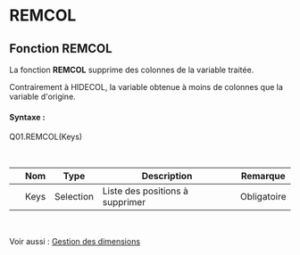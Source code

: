 # REMCOL

## Fonction REMCOL

La fonction **REMCOL** supprime des colonnes de la variable traitée.

Contrairement à HIDECOL, la variable obtenue à moins de colonnes que la variable d'origine.

#### Syntaxe :&nbsp;

Q01.REMCOL(Keys)

&nbsp;

| &nbsp; | **Nom** |**Type**|**Description**|**Remarque** |
| --- | --- | --- | --- | --- |
| &nbsp; | Keys | Selection | Liste des positions à supprimer | Obligatoire |


&nbsp;

Voir aussi : [Gestion des dimensions](<Gererlesdimensionsdesvariables1.md>)